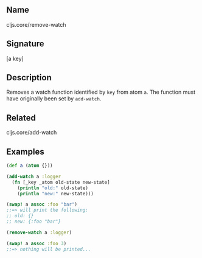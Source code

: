 ## Name
cljs.core/remove-watch

## Signature
[a key]

## Description

Removes a watch function identified by `key` from atom `a`.  The function must
have originally been set by `add-watch`.

## Related
cljs.core/add-watch

## Examples

```clj
(def a (atom {}))

(add-watch a :logger
  (fn [_key _atom old-state new-state]
    (println "old:" old-state)
    (println "new:" new-state)))

(swap! a assoc :foo "bar")
;;=> will print the following:
;; old: {}
;; new: {:foo "bar"}

(remove-watch a :logger)

(swap! a assoc :foo 3)
;;=> nothing will be printed...
```
